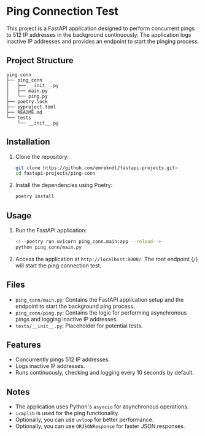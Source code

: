 # Ping Connection Test

This project is a FastAPI application designed to perform concurrent pings to 512 IP addresses in the background continuously. The application logs inactive IP addresses and provides an endpoint to start the pinging process.

## Project Structure

```plaintext
ping-conn
├── ping_conn
│   ├── __init__.py
│   ├── main.py
│   └── ping.py
├── poetry.lock
├── pyproject.toml
├── README.md
└── tests
    └── __init__.py
```

## Installation

1. Clone the repository:

   ```bash
   git clone https://github.com/emrekndl/fastapi-projects.git>
   cd fastapi-projects/ping-conn
   ```

2. Install the dependencies using Poetry:

   ```bash
   poetry install
   ```

## Usage

1. Run the FastAPI application:

   ```bash
   <!--poetry run uvicorn ping_conn.main:app --reload-->
   python ping_conn/main.py
   ```

2. Access the application at `http://localhost:8000/`. The root endpoint (`/`) will start the ping connection test.

## Files

- `ping_conn/main.py`: Contains the FastAPI application setup and the endpoint to start the background ping process.
- `ping_conn/ping.py`: Contains the logic for performing asynchronous pings and logging inactive IP addresses.
- `tests/__init__.py`: Placeholder for potential tests.

## Features

- Concurrently pings 512 IP addresses.
- Logs inactive IP addresses.
- Runs continuously, checking and logging every 10 seconds by default.


## Notes

- The application uses Python's `asyncio` for asynchronous operations.
- `icmplib` is used for the ping functionality.
- Optionally, you can use `uvloop` for better performance.
- Optionally, you can use `ORJSONResponse` for faster JSON responses.

